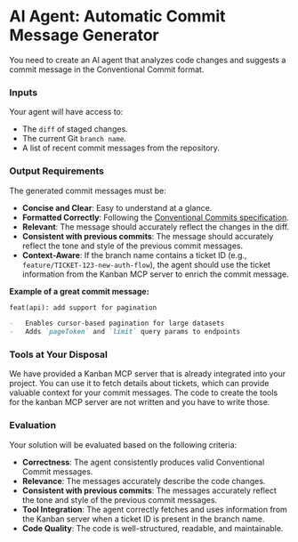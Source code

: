 # AI Agent: Automatic Commit Message Generator

You need to create an AI agent that analyzes code changes and suggests a commit message in the Conventional Commit format.

### Inputs

Your agent will have access to:

-   The `diff` of staged changes.
-   The current Git `branch name`.
-   A list of recent commit messages from the repository.

### Output Requirements

The generated commit messages must be:

-   **Concise and Clear**: Easy to understand at a glance.
-   **Formatted Correctly**: Following the [Conventional Commits specification](https://www.conventionalcommits.org/en/v1.0.0/).
-   **Relevant**: The message should accurately reflect the changes in the diff.
-   **Consistent with previous commits**: The message should accurately reflect the tone and style of the previous commit messages.
-   **Context-Aware**: If the branch name contains a ticket ID (e.g., `feature/TICKET-123-new-auth-flow`), the agent should use the ticket information from the Kanban MCP server to enrich the commit message.

**Example of a great commit message:**

```markdown
feat(api): add support for pagination

-   Enables cursor-based pagination for large datasets
-   Adds `pageToken` and `limit` query params to endpoints
```

### Tools at Your Disposal

We have provided a Kanban MCP server that is already integrated into your project.
You can use it to fetch details about tickets, which can provide valuable context for your commit messages.
The code to create the tools for the kanban MCP server are not written and you have to write those.

### Evaluation

Your solution will be evaluated based on the following criteria:

-   **Correctness**: The agent consistently produces valid Conventional Commit messages.
-   **Relevance**: The messages accurately describe the code changes.
-   **Consistent with previous commits**: The messages accurately reflect the tone and style of the previous commit messages.
-   **Tool Integration**: The agent correctly fetches and uses information from the Kanban server when a ticket ID is present in the branch name.
-   **Code Quality**: The code is well-structured, readable, and maintainable.

